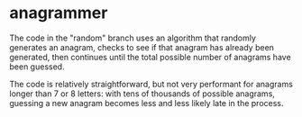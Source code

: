 # anagrammer
The code in the "random" branch uses an algorithm that randomly generates an anagram, checks to see if that anagram has already been generated, then continues until the total possible number of anagrams have been guessed.

The code is relatively straightforward, but not very performant for anagrams longer than 7 or 8 letters: with tens of thousands of possible anagrams, guessing a new anagram becomes less and less likely late in the process.
